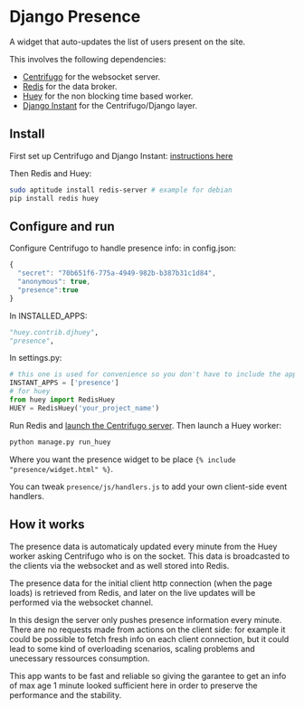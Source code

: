# Django Presence

A widget that auto-updates the list of users present on the site.

This involves the following dependencies: 

- [Centrifugo](https://github.com/centrifugal/centrifugo/) for the websocket server.
- [Redis](http://redis.io/) for the data broker.
- [Huey](https://github.com/coleifer/huey) for the non blocking time based worker.
- [Django Instant](https://github.com/synw/django-instant) for the Centrifugo/Django layer.

## Install

First set up Centrifugo and Django Instant:
 [instructions here](http://django-instant.readthedocs.io/en/latest/src/install.html)
 
Then Redis and Huey:

  ```bash
sudo aptitude install redis-server # example for debian
pip install redis huey
  ```

## Configure and run

Configure Centrifugo to handle presence info: in config.json:

  ```javascript
{
	"secret": "70b651f6-775a-4949-982b-b387b31c1d84",
	"anonymous": true,
	"presence":true
}
  ```

In INSTALLED_APPS:

  ```python
"huey.contrib.djhuey",
"presence",
  ```

In settings.py:
  ```python
# this one is used for convenience so you don't have to include the app in the templates by yourself
INSTANT_APPS = ['presence'] 
# for huey
from huey import RedisHuey
HUEY = RedisHuey('your_project_name')
  ```

Run Redis and [launch the Centrifugo server](http://django-instant.readthedocs.io/en/latest/src/usage.html). 
Then launch a Huey worker:

  ```bash
python manage.py run_huey
  ``` 

Where you want the presence widget to be place `{% include "presence/widget.html" %}`.

You can tweak ``presence/js/handlers.js`` to add your own client-side event handlers.  

## How it works

The presence data is automaticaly updated every minute from the Huey worker asking Centrifugo who is on the socket. 
This data is broadcasted to the clients via the websocket and as well stored into Redis.

The presence data for the initial client http connection (when the page loads) is retrieved from Redis, 
and later on the live updates will be performed via the websocket channel. 

In this design the server only pushes presence information every minute. There are no requests made from actions on the
client side: for example it could be possible to fetch fresh info on each client connection, but it could lead to some
kind of overloading scenarios, scaling problems and unecessary ressources consumption. 

This app wants to be fast and reliable so giving the garantee to get an info of max age 1 minute looked 
sufficient here in order to preserve the performance and the stability.


